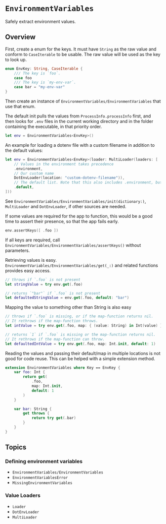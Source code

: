 # ``EnvironmentVariables``

Safely extract environment values.

## Overview

First, create a enum for the keys. It must have `String` as the raw value and conform
to `CaseIterable` to be usable. The raw value will be used as the key to look up.

```swift
enum EnvKey: String, CaseIterable {
	/// The key is `foo`.
	case foo
	/// The key is `my-env-var`.
	case bar = "my-env-var"
}
```

Then create an instance of ``EnvironmentVariables/EnvironmentVariables`` that use that enum.

The default init pulls the values from `ProcessInfo.processInfo` first, and then looks for `.env`
files in the current working directory and in the folder containing the executable, in that priority order.

```swift
let env = EnvironmentVariables<EnvKey>()
```

An example for loading a dotenv file with a custom filename in addition to the default values:

```swift
let env = EnvironmentVariables<EnvKey>(loader: MultiLoader(loaders: [
	// Values in the environment takes precedence
	.environment,
	// Our custom name
	DotEnvLoader(location: "custom-dotenv-filename")),
	// The default list. Note that this also includes .environment, but since that is a Dictionary, lookups are very cheap.
	.default,
]))
```

See ``EnvironmentVariables/EnvironmentVariables/init(dictionary:)``, ``MultiLoader`` and ``DotEnvLoader``, if other sources are needed.

If some values are required for the app to function, this would be a good time to assert their presence, so that the app fails early.

```swift
env.assertKeys([ .foo ])
```

If all keys are required, call ``EnvironmentVariables/EnvironmentVariables/assertKeys()`` without parameters.

Retrieving values is easy. ``EnvironmentVariables/EnvironmentVariables/get(_:)`` and related functions provides easy access.

```swift
// throws if `.foo` is not present
let stringValue = try env.get(.foo)

// returns `"bar"` if `.foo` is not present
let defaultedStringValue = env.get(.foo, default: "bar")
```

Mapping the value to something other than String is also easy

```swift
// throws if `.foo` is missing, or if the map-function returns nil.
// It rethrows if the map-function throws.
let intValue = try env.get(.foo, map: { (value: String) in Int(value) })

// returns `1` if `.foo` is missing or the map-function returns nil.
// It rethrows if the map-function can throw.
let defaultedIntValue = try env.get(.foo, map: Int.init, default: 1)
```

Reading the values and passing their default/map in multiple locations is not good for code reuse. This can be helped with a simple extension method.

```swift
extension EnvironmentVariables where Key == EnvKey {
	var foo: Int {
		return get(
			.foo,
			map: Int.init,
			default: 1
		)
	}

	var bar: String {
		get throws {
			return try get(.bar)
		}
	}
}
```

## Topics

### Defining environment variables

- ``EnvironmentVariables/EnvironmentVariables``
- ``EnvironmentVariablesError``
- ``MissingEnvironmentVariables``


### Value Loaders

- ``Loader``
- ``DotEnvLoader``
- ``MultiLoader``
